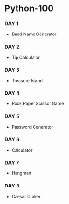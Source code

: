 # Python-100

### DAY 1
- Band Name Generator

### DAY 2
- Tip Calculator

### DAY 3
- Treasure Island

### DAY 4
- Rock Paper Scissor Game

### DAY 5
- Password Generator
  
### DAY 6
- Calculator
  
### DAY 7
- Hangman
  
### DAY 8
- Caesar Cipher
